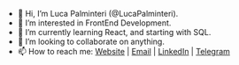 - 👋 Hi, I’m Luca Palminteri (@LucaPalminteri).
- 👀 I’m interested in FrontEnd Development.
- 🌱 I’m currently learning React, and starting with SQL.
- 💞️ I’m looking to collaborate on anything.
- 📫 How to reach me: 
                      <a href="https://lucapalminteri.com/" target="_blank">Website<a> | 
                      <a href="mailto:lucapalminteri02@gmail.com" target="_blank">Email<a> |
                      <a href="https://www.linkedin.com/in/luca-palminteri/" target="_blank">LinkedIn</a> |
                      <a href="https://t.me/Lucapo21" target="_blank">Telegram</a>
                                        
                      
<!---
LucaPalminteri/LucaPalminteri is a ✨ special ✨ repository because its `README.md` (this file) appears on your GitHub profile.
You can click the Preview link to take a look at your changes.
--->
